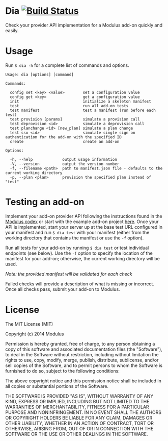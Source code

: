 Dia [![Build Status](https://travis-ci.org/onmodulus/dia.svg?branch=master)](https://travis-ci.org/onmodulus/dia)
===

Check your provider API implementation for a Modulus add-on quickly and easily.

# Usage

Run `$ dia -h` for a complete list of commands and options.

    Usage: dia [options] [command]

    Commands:

      config set <key> <value>        set a configuration value
      config get <key>                get a configuration value
      init                            initialize a skeleton manifest
      test                            run all add-on tests
      test manifest                   test a manifest (run before each test)
      test provision [params]         simulate a provision call
      test deprovision <id>           simulate a deprovision call
      test planchange <id> [new_plan] simulate a plan change
      test sso <id>                   simulate single sign on authentication for the add-on with the specified ID
      create                          create an add-on

    Options:

      -h, --help             output usage information
      -V, --version          output the version number
      -f, --filename <path>  path to manifest.json file - defaults to the current working directory
      -p, --plan <plan>      provision the specified plan instead of "test"

# Testing an add-on

Implement your add-on provider API following the instructions found in the
[Modulus codex](https://modulus.io/docs/addons/provider-api) or start with the
example add-on project [here](https://github.com/fiveisprime/example-addon).
Once your API is implemented, start your server up at the base test URL
configured in your manifest and run `$ dia test` with your manifest (either from
the working directory that contains the manifest or use the `-f` option).

Run all tests for your add-on by running `$ dia test` or test individual
endpoints (see below). Use the `-f` option to specify the location of the
manifest for your add-on; otherwise, the current working directory will be used.

_Note: the provided manifest will be validated for each check_

Failed checks will provide a description of what is missing or incorrect. Once
all checks pass, submit your add-on to Modulus.

# License

The MIT License (MIT)

Copyright (c) 2014 Modulus

Permission is hereby granted, free of charge, to any person obtaining a copy of
this software and associated documentation files (the "Software"), to deal in
the Software without restriction, including without limitation the rights to
use, copy, modify, merge, publish, distribute, sublicense, and/or sell copies of
the Software, and to permit persons to whom the Software is furnished to do so,
subject to the following conditions:

The above copyright notice and this permission notice shall be included in all
copies or substantial portions of the Software.

THE SOFTWARE IS PROVIDED "AS IS", WITHOUT WARRANTY OF ANY KIND, EXPRESS OR
IMPLIED, INCLUDING BUT NOT LIMITED TO THE WARRANTIES OF MERCHANTABILITY, FITNESS
FOR A PARTICULAR PURPOSE AND NONINFRINGEMENT. IN NO EVENT SHALL THE AUTHORS OR
COPYRIGHT HOLDERS BE LIABLE FOR ANY CLAIM, DAMAGES OR OTHER LIABILITY, WHETHER
IN AN ACTION OF CONTRACT, TORT OR OTHERWISE, ARISING FROM, OUT OF OR IN
CONNECTION WITH THE SOFTWARE OR THE USE OR OTHER DEALINGS IN THE SOFTWARE.
